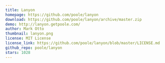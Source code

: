 ```yaml
---
title: Lanyon
homepage: https://github.com/poole/lanyon
download: https://github.com/poole/lanyon/archive/master.zip
demo: http://lanyon.getpoole.com/
author: Mark Otto
thumbnail: lanyon.png
license: MIT License
license_link: https://github.com/poole/lanyon/blob/master/LICENSE.md
github_repo: poole/lanyon
stars: 1028
---
```

